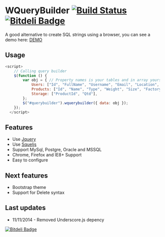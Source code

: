 # WQueryBuilder [![Build Status](https://travis-ci.org/webbers/wquerybuilder.svg?branch=master)](https://travis-ci.org/webbers/wquerybuilder) [![Bitdeli Badge](https://d2weczhvl823v0.cloudfront.net/renanborgez/wquerybuilder/trend.png)](https://bitdeli.com/free "Bitdeli Badge")
A good alternative to create SQL strings using a browser, you can see a demo here: [DEMO](http://renanborges.com/wquerybuilder/demo/)


## Usage
```javascript
<script>
    // Calling query builder
    $(function () {
        var obj = { // Property names is your tables and in array yours columns
            Users: ["Id", "FullName", "Username", "Email", "Location", "Country", "ZIP", "Phone"],
            Products: ["Id", "Name", "Type", "Weight", "Size", "Factory", "Height", "Area"],
            Storage: ["ProductId", "Qtd"],
        };
        $("#querybuilder").wquerybuilder({ data: obj });
    });
  </script>
```
## Features

* Use [Jquery](https://github.com/jquery/jquery)
* Use [Squeljs](https://github.com/hiddentao/squel)
* Support MySql, Postgre, Oracle and MSSQL
* Chrome, Firefox and IE8+ Support
* Easy to configure

## Next features

* Bootstrap theme
* Support for Delete syntax

## Last updates

* 11/11/2014 - Removed Underscore.js depency



[![Bitdeli Badge](https://d2weczhvl823v0.cloudfront.net/renanborgez/wquerybuilder/trend.png)](https://bitdeli.com/free "Bitdeli Badge")

